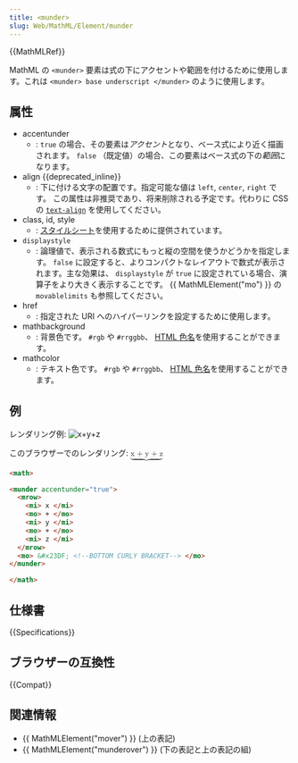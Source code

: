 ```yaml
---
title: <munder>
slug: Web/MathML/Element/munder
---
```

{{MathMLRef}}

MathML の `<munder>` 要素は式の下にアクセントや範囲を付けるために使用します。これは `<munder> base underscript </munder>` のように使用します。

## 属性

- accentunder
  - : `true` の場合、その要素は*アクセント*となり、ベース式により近く描画されます。
    `false` （既定値）の場合、この要素はベース式の下の*範囲*になります。
- align {{deprecated_inline}}
  - : 下に付ける文字の配置です。指定可能な値は `left`, `center`, `right` です。
    この属性は非推奨であり、将来削除される予定です。代わりに CSS の [`text-align`](/ja/docs/Web/CSS/text-align) を使用してください。
- class, id, style
  - : [スタイルシート](/ja/docs/Web/CSS)を使用するために提供されています。
- `displaystyle`
  - : 論理値で、表示される数式にもっと縦の空間を使うかどうかを指定します。 `false` に設定すると、よりコンパクトなレイアウトで数式が表示されます。主な効果は、 `displaystyle` が `true` に設定されている場合、演算子をより大きく表示することです。 {{ MathMLElement("mo") }} の `movablelimits` も参照してください。
- href
  - : 指定された URI へのハイパーリンクを設定するために使用します。
- mathbackground
  - : 背景色です。 `#rgb` や `#rrggbb`、 [HTML 色名](/ja/docs/Web/CSS/color_value#色キーワード)を使用することができます。
- mathcolor
  - : テキスト色です。 `#rgb` や `#rrggbb`、 [HTML 色名](/ja/docs/Web/CSS/color_value#色キーワード)を使用することができます。

## 例

レンダリング例: ![x+y+z](munder.png)

このブラウザーでのレンダリング: <math><munder accentunder="true"><mrow><mi>x </mi><mo>+ </mo><mi>y </mi><mo>+ </mo><mi>z </mi></mrow><mo>⏟</mo></munder></math>

```html
<math>

<munder accentunder="true">
  <mrow>
    <mi> x </mi>
    <mo> + </mo>
    <mi> y </mi>
    <mo> + </mo>
    <mi> z </mi>
  </mrow>
  <mo> &#x23DF; <!--BOTTOM CURLY BRACKET--> </mo>
</munder>

</math>
```

## 仕様書

{{Specifications}}

## ブラウザーの互換性

{{Compat}}

## 関連情報

- {{ MathMLElement("mover") }} (上の表記)
- {{ MathMLElement("munderover") }} (下の表記と上の表記の組)
